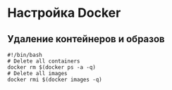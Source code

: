 # Настройка Docker

## Удаление контейнеров и образов

```
#!/bin/bash
# Delete all containers
docker rm $(docker ps -a -q)
# Delete all images
docker rmi $(docker images -q)
```
